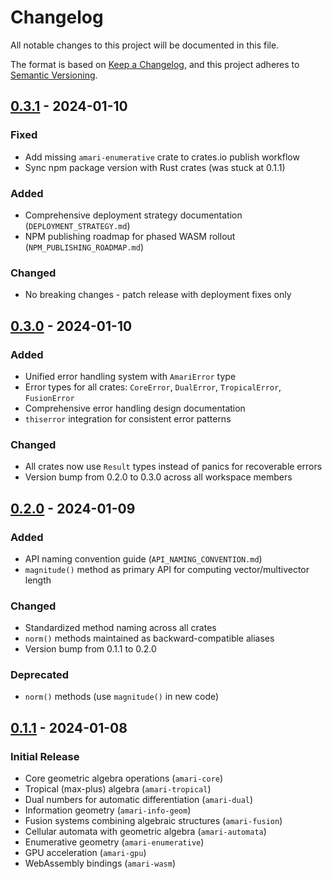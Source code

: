 # Changelog

All notable changes to this project will be documented in this file.

The format is based on [Keep a Changelog](https://keepachangelog.com/en/1.0.0/),
and this project adheres to [Semantic Versioning](https://semver.org/spec/v2.0.0.html).

## [0.3.1] - 2024-01-10

### Fixed
- Add missing `amari-enumerative` crate to crates.io publish workflow
- Sync npm package version with Rust crates (was stuck at 0.1.1)

### Added
- Comprehensive deployment strategy documentation (`DEPLOYMENT_STRATEGY.md`)
- NPM publishing roadmap for phased WASM rollout (`NPM_PUBLISHING_ROADMAP.md`)

### Changed
- No breaking changes - patch release with deployment fixes only

## [0.3.0] - 2024-01-10

### Added
- Unified error handling system with `AmariError` type
- Error types for all crates: `CoreError`, `DualError`, `TropicalError`, `FusionError`
- Comprehensive error handling design documentation
- `thiserror` integration for consistent error patterns

### Changed
- All crates now use `Result` types instead of panics for recoverable errors
- Version bump from 0.2.0 to 0.3.0 across all workspace members

## [0.2.0] - 2024-01-09

### Added
- API naming convention guide (`API_NAMING_CONVENTION.md`)
- `magnitude()` method as primary API for computing vector/multivector length

### Changed
- Standardized method naming across all crates
- `norm()` methods maintained as backward-compatible aliases
- Version bump from 0.1.1 to 0.2.0

### Deprecated
- `norm()` methods (use `magnitude()` in new code)

## [0.1.1] - 2024-01-08

### Initial Release
- Core geometric algebra operations (`amari-core`)
- Tropical (max-plus) algebra (`amari-tropical`)
- Dual numbers for automatic differentiation (`amari-dual`)
- Information geometry (`amari-info-geom`)
- Fusion systems combining algebraic structures (`amari-fusion`)
- Cellular automata with geometric algebra (`amari-automata`)
- Enumerative geometry (`amari-enumerative`)
- GPU acceleration (`amari-gpu`)
- WebAssembly bindings (`amari-wasm`)

[0.3.1]: https://github.com/justinelliottcobb/Amari/compare/v0.3.0...v0.3.1
[0.3.0]: https://github.com/justinelliottcobb/Amari/compare/v0.2.0...v0.3.0
[0.2.0]: https://github.com/justinelliottcobb/Amari/compare/v0.1.1...v0.2.0
[0.1.1]: https://github.com/justinelliottcobb/Amari/releases/tag/v0.1.1